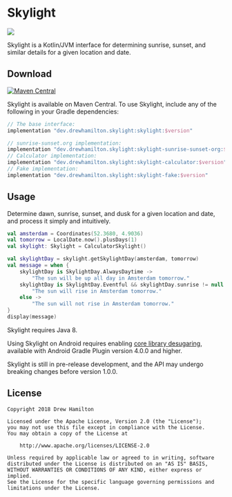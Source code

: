 # Skylight
[![](https://github.com/drewhamilton/Skylight/workflows/CI/badge.svg?branch=main)](https://github.com/drewhamilton/Skylight/actions?query=workflow%3ACI+branch%3Amain)

Skylight is a Kotlin/JVM interface for determining sunrise, sunset, and similar details for a given
location and date.

## Download
[![Maven Central](https://maven-badges.herokuapp.com/maven-central/dev.drewhamilton.skylight/skylight/badge.svg)](https://maven-badges.herokuapp.com/maven-central/dev.drewhamilton.skylight/skylight)

Skylight is available on Maven Central. To use Skylight, include any of the following in your Gradle
dependencies:

```groovy
// The base interface:
implementation "dev.drewhamilton.skylight:skylight:$version"

// sunrise-sunset.org implementation:
implementation "dev.drewhamilton.skylight:skylight-sunrise-sunset-org:$version"
// Calculator implementation:
implementation "dev.drewhamilton.skylight:skylight-calculator:$version"
// Fake implementation:
implementation "dev.drewhamilton.skylight:skylight-fake:$version"
```

## Usage
Determine dawn, sunrise, sunset, and dusk for a given location and date, and process it simply and
intuitively.

```kotlin
val amsterdam = Coordinates(52.3680, 4.9036)
val tomorrow = LocalDate.now().plusDays(1)
val skylight: Skylight = CalculatorSkylight()

val skylightDay = skylight.getSkylightDay(amsterdam, tomorrow)
val message = when {
    skylightDay is SkylightDay.AlwaysDaytime ->
        "The sun will be up all day in Amsterdam tomorrow."
    skylightDay is SkylightDay.Eventful && skylightDay.sunrise != null ->
        "The sun will rise in Amsterdam tomorrow."
    else ->
        "The sun will not rise in Amsterdam tomorrow."
}
display(message)
```

Skylight requires Java 8.

Using Skylight on Android requires enabling
[core library desugaring](https://developer.android.com/studio/preview/features#j8-desugar),
available with Android Gradle Plugin version 4.0.0 and higher.

Skylight is still in pre-release development, and the API may undergo breaking changes before
version 1.0.0.

## License
```
Copyright 2018 Drew Hamilton

Licensed under the Apache License, Version 2.0 (the "License");
you may not use this file except in compliance with the License.
You may obtain a copy of the License at

    http://www.apache.org/licenses/LICENSE-2.0

Unless required by applicable law or agreed to in writing, software
distributed under the License is distributed on an "AS IS" BASIS,
WITHOUT WARRANTIES OR CONDITIONS OF ANY KIND, either express or implied.
See the License for the specific language governing permissions and
limitations under the License.
```
